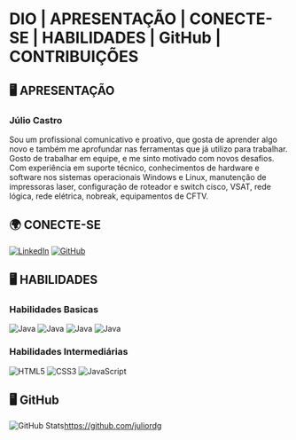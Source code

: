 # DIO | APRESENTAÇÃO | CONECTE-SE | HABILIDADES | GitHub | CONTRIBUIÇÕES

## 🖥️ APRESENTAÇÃO
### Júlio Castro
Sou um profissional comunicativo e proativo, que gosta de aprender algo novo e também me aprofundar nas ferramentas que já utilizo para trabalhar. Gosto de trabalhar em equipe, e me sinto motivado com novos desafios. Com experiência em suporte técnico, conhecimentos de hardware e software nos sistemas operacionais Windows e Linux, manutenção de impressoras laser, configuração de roteador e switch cisco, VSAT, rede lógica, rede elétrica, nobreak, equipamentos de CFTV.

## 🌍 CONECTE-SE
[![LinkedIn](https://img.shields.io/badge/LinkedIn-000?style=for-the-badge&logo=linkedin&logoColor=0E76A8)](https://www.linkedin.com/in/juliordg/) [![GitHub](https://img.shields.io/badge/GitHub-000?style=for-the-badge&logo=GitHub&logoColor=fff)](https://github.com/juliordg)

## 🖥️ HABILIDADES

### Habilidades Basicas
![Java](https://img.shields.io/badge/Java-000?style=for-the-badge&logo=java) 	![Java](https://img.shields.io/badge/Java_OO-000?style=for-the-badge&logo=java) 	![Java](https://img.shields.io/badge/SQL-000?style=for-the-badge&logo=java) 	![Java](https://img.shields.io/badge/NOSQL-000?style=for-the-badge&logo=java)

### Habilidades Intermediárias
![HTML5](https://img.shields.io/badge/HTML5-000?style=for-the-badge&logo=html5) ![CSS3](https://img.shields.io/badge/CSS3-000?style=for-the-badge&logo=css3&logoColor=264CE4) ![JavaScript](https://img.shields.io/badge/JavaScript-000?style=for-the-badge&logo=javascript)

## 🖥️ GitHub
![GitHub Stats][def]https://github.com/juliordg

[def]: https://github-readme-stats.vercel.app/api?username=juliordg&theme=transparent&bg_color=000&border_color=30A3DC&show_icons=true&icon_color=30A3DC&title_color=E94D5F&text_color=FFF